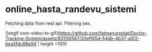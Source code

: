# online_hasta_randevu_sistemi

Fetching data from rest api.
Filtering sex.

![ezgif com-video-to-gif](https://github.com/fatmanurpolat/Doctor-Tracking-System/assets/82556567/20eff45d-54db-4b37-a5f2-bea5fdc68e94 | height =100)
